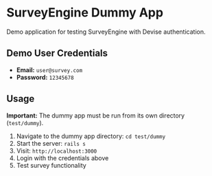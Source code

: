 # SurveyEngine Dummy App

Demo application for testing SurveyEngine with Devise authentication.

## Demo User Credentials

- **Email:** `user@survey.com`
- **Password:** `12345678`

## Usage

**Important:** The dummy app must be run from its own directory (`test/dummy`).

1. Navigate to the dummy app directory: `cd test/dummy`
2. Start the server: `rails s`
3. Visit: `http://localhost:3000`
4. Login with the credentials above
5. Test survey functionality